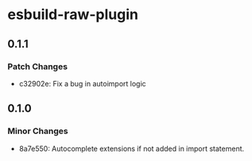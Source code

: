 # esbuild-raw-plugin

## 0.1.1

### Patch Changes

- c32902e: Fix a bug in autoimport logic

## 0.1.0

### Minor Changes

- 8a7e550: Autocomplete extensions if not added in import statement.
